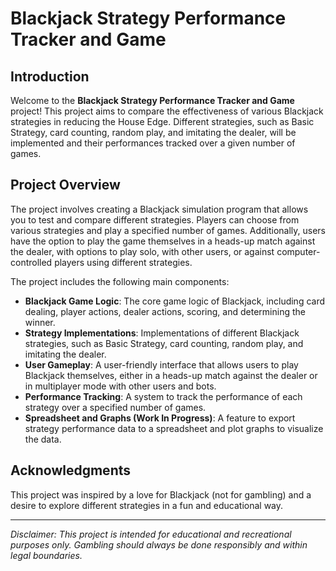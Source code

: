 # Blackjack Strategy Performance Tracker and Game

## Introduction
Welcome to the **Blackjack Strategy Performance Tracker and Game** project! This project aims to compare the effectiveness of various Blackjack strategies in reducing the House Edge. Different strategies, such as Basic Strategy, card counting, random play, and imitating the dealer, will be implemented and their performances tracked over a given number of games.

## Project Overview
The project involves creating a Blackjack simulation program that allows you to test and compare different strategies. Players can choose from various strategies and play a specified number of games. Additionally, users have the option to play the game themselves in a heads-up match against the dealer, with options to play solo, with other users, or against computer-controlled players using different strategies.

The project includes the following main components:

- **Blackjack Game Logic**: The core game logic of Blackjack, including card dealing, player actions, dealer actions, scoring, and determining the winner.
- **Strategy Implementations**: Implementations of different Blackjack strategies, such as Basic Strategy, card counting, random play, and imitating the dealer.
- **User Gameplay**: A user-friendly interface that allows users to play Blackjack themselves, either in a heads-up match against the dealer or in multiplayer mode with other users and bots.
- **Performance Tracking**: A system to track the performance of each strategy over a specified number of games.
- **Spreadsheet and Graphs (Work In Progress)**: A feature to export strategy performance data to a spreadsheet and plot graphs to visualize the data.

## Acknowledgments
This project was inspired by a love for Blackjack (not for gambling) and a desire to explore different strategies in a fun and educational way.

---

*Disclaimer: This project is intended for educational and recreational purposes only. Gambling should always be done responsibly and within legal boundaries.*
